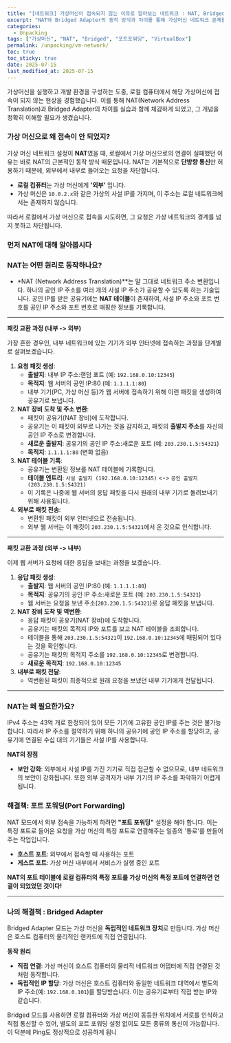 ```yaml
---
title: "[네트워크] 가상머신이 접속되지 않는 이유로 알아보는 네트워크 : NAT, Bridged의 이해"
excerpt: "NAT와 Bridged Adapter의 동작 방식과 차이를 통해 가상머신 네트워크 문제를 해결합니다."
categories:
  - Unpacking
tags: ["가상머신", "NAT", "Bridged", "포트포워딩", "VirtualBox"]
permalink: /unpacking/vm-network/
toc: true
toc_sticky: true
date: 2025-07-15
last_modified_at: 2025-07-15
---
```



가상머신을 실행하고 개발 환경을 구성하는 도중, 로컬 컴퓨터에서 해당 가상머신에 접속이 되지 않는 현상을 경험했습니다. 이를 통해 NAT(Network Address Translation)과 Bridged Adapter의 차이를 실습과 함께 체감하게 되었고, 그 개념을 정확히 이해할 필요가 생겼습니다.

### **가상 머신으로 왜 접속이 안 되었지?**

가상 머신 네트워크 설정이 **NAT**였을 때, 로컬에서 가상 머신으로의 연결이 실패했던 이유는 바로 NAT의 근본적인 동작 방식 때문입니다. NAT는 기본적으로 **단방향 통신**만 허용하기 때문에, 외부에서 내부로 들어오는 요청을 차단합니다.

- **로컬 컴퓨터**는 가상 머신에게 **'외부'** 입니다.
- 가상 머신은 `10.0.2.x`와 같은 가상의 사설 IP를 가지며, 이 주소는 로컬 네트워크에서는 존재하지 않습니다.

따라서 로컬에서 가상 머신으로 접속을 시도하면, 그 요청은 가상 네트워크의 경계를 넘지 못하고 차단됩니다.

### **먼저 NAT에 대해 알아봅시다**

### **NAT는 어떤 원리로 동작하나요?**

- *NAT (Network Address Translation)**는 말 그대로 네트워크 주소 변환입니다. 하나의 공인 IP 주소를 여러 개의 사설 IP 주소가 공유할 수 있도록 하는 기술입니다. 공인 IP를 받은 공유기에는 **NAT 테이블**이 존재하여, 사설 IP 주소와 포트 번호를 공인 IP 주소와 포트 번호로 매핑한 정보를 기록합니다.

---

**패킷 교환 과정 (내부 -> 외부)**

가장 흔한 경우인, 내부 네트워크에 있는 기기가 외부 인터넷에 접속하는 과정을 단계별로 살펴보겠습니다.

1. **요청 패킷 생성**:
    - **출발지**: 내부 IP 주소:랜덤 포트 (예: `192.168.0.10:12345`)
    - **목적지**: 웹 서버의 공인 IP:80 (예: `1.1.1.1:80`)
    - 내부 기기(PC, 가상 머신 등)가 웹 서버에 접속하기 위해 이런 패킷을 생성하여 공유기로 보냅니다.
2. **NAT 장비 도착 및 주소 변환**:
    - 패킷이 공유기(NAT 장비)에 도착합니다.
    - 공유기는 이 패킷이 외부로 나가는 것을 감지하고, 패킷의 **출발지 주소**를 자신의 공인 IP 주소로 변경합니다.
    - **새로운 출발지**: 공유기의 공인 IP 주소:새로운 포트 (예: `203.230.1.5:54321`)
    - **목적지**: `1.1.1.1:80` (변화 없음)
3. **NAT 테이블 기록**:
    - 공유기는 변환된 정보를 NAT 테이블에 기록합니다.
    - **테이블 엔트리**: `사설 출발지 (192.168.0.10:12345)` <-> `공인 출발지 (203.230.1.5:54321)`
    - 이 기록은 나중에 웹 서버의 응답 패킷을 다시 원래의 내부 기기로 돌려보내기 위해 사용됩니다.
4. **외부로 패킷 전송**:
    - 변환된 패킷이 외부 인터넷으로 전송됩니다.
    - 외부 웹 서버는 이 패킷이 `203.230.1.5:54321`에서 온 것으로 인식합니다.

---

**패킷 교환 과정 (외부 -> 내부)**

이제 웹 서버가 요청에 대한 응답을 보내는 과정을 보겠습니다.

1. **응답 패킷 생성**:
    - **출발지**: 웹 서버의 공인 IP:80 (예: `1.1.1.1:80`)
    - **목적지**: 공유기의 공인 IP 주소:새로운 포트 (예: `203.230.1.5:54321`)
    - 웹 서버는 요청을 보낸 주소(`203.230.1.5:54321`)로 응답 패킷을 보냅니다.
2. **NAT 장비 도착 및 역변환**:
    - 응답 패킷이 공유기(NAT 장비)에 도착합니다.
    - 공유기는 패킷의 목적지 IP와 포트를 보고 NAT 테이블을 조회합니다.
    - 테이블을 통해 `203.230.1.5:54321`이 `192.168.0.10:12345`에 매핑되어 있다는 것을 확인합니다.
    - 공유기는 패킷의 목적지 주소를 `192.168.0.10:12345`로 변경합니다.
    - **새로운 목적지**: `192.168.0.10:12345`
3. **내부로 패킷 전달**:
    - 역변환된 패킷이 최종적으로 원래 요청을 보냈던 내부 기기에게 전달됩니다.

---

### **NAT는 왜 필요한가요?**

IPv4 주소는 43억 개로 한정되어 있어 모든 기기에 고유한 공인 IP를 주는 것은 불가능합니다. 따라서 IP 주소를 절약하기 위해 하나의 공유기에 공인 IP 주소를 할당하고, 공유기에 연결된 수십 대의 기기들은 사설 IP를 사용합니다.

**NAT의 장점**

- **보안 강화**: 외부에서 사설 IP를 가진 기기로 직접 접근할 수 없으므로, 내부 네트워크의 보안이 강화됩니다. 또한 외부 공격자가 내부 기기의 IP 주소를 파악하기 어렵게 됩니다.

### **해결책: 포트 포워딩(Port Forwarding)**

NAT 모드에서 외부 접속을 가능하게 하려면 **"포트 포워딩"** 설정을 해야 합니다. 이는 특정 포트로 들어온 요청을 가상 머신의 특정 포트로 연결해주는 일종의 '통로'를 만들어주는 작업입니다.

- **호스트 포트**: 외부에서 접속할 때 사용하는 포트
- **게스트 포트**: 가상 머신 내부에서 서비스가 실행 중인 포트

**NAT의 포트 테이블에 로컬 컴퓨터의 특정 포트를 가상 머신의 특정 포트에 연결하면 연결이 되었었던 것이다!**

---

### **나의 해결책 : Bridged Adapter**

Bridged Adapter 모드는 가상 머신을 **독립적인 네트워크 장치**로 만듭니다.
가상 머신은 호스트 컴퓨터의 물리적인 랜카드에 직접 연결됩니다. 

**동작 원리**

- **직접 연결**: 가상 머신이 호스트 컴퓨터의 물리적 네트워크 어댑터에 직접 연결된 것처럼 동작합니다.
- **독립적인 IP 할당**: 가상 머신은 호스트 컴퓨터와 동일한 네트워크 대역에서 별도의 IP 주소(예: `192.168.0.101`)를 할당받습니다. 이는 공유기로부터 직접 받는 IP와 같습니다.

Bridged 모드를 사용하면 로컬 컴퓨터와 가상 머신이 동등한 위치에서 서로를 인식하고 직접 통신할 수 있어, 별도의 포트 포워딩 설정 없이도 모든 종류의 통신이 가능합니다. 이 덕분에 Ping도 정상적으로 성공하게 됩니